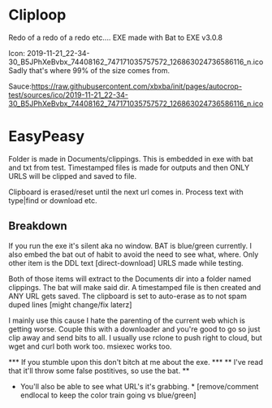 # Cliploop

Redo of a redo of a redo etc....
EXE made with Bat to EXE v3.0.8

Icon: 2019-11-21_22-34-30_B5JPhXeBvbx_74408162_747171035757572_126863024736586116_n.ico
Sadly that's where 99% of the size comes from.

Sauce:https://raw.githubusercontent.com/xbxba/init/pages/autocrop-test/sources/ico/2019-11-21_22-34-30_B5JPhXeBvbx_74408162_747171035757572_126863024736586116_n.ico

# EasyPeasy

Folder is made in Documents/clippings. This is embedded in exe with bat and txt from test.
Timestamped files is made for outputs and then ONLY URLS will be clipped and saved to file.

Clipboard is erased/reset until the next url comes in. Process text with type|find or download etc.


## Breakdown

If you run the exe it's silent aka no window. BAT is blue/green currently.
I also embed the bat out of habit to avoid the need to see what, where.
Only other item is the DDL text [direct-download] URLS made while testing.

Both of those items will extract to the Documents dir into a folder named clippings.
The bat will make said dir. A timestamped file is then created and ANY URL gets saved.
The clipboard is set to auto-erase as to not spam duped lines [might change/fix laterz]

I mainly use this cause I hate the parenting of the current web which is getting worse.
Couple this with a downloader and you're good to go so just clip away and send bits to all.
I usually use rclone to push right to cloud, but wget and curl both work too. msiexec works too.





*** If you stumble upon this don't bitch at me about the exe. ***
** I've read that it'll throw some false postitives, so use the bat. **
* You'll also be able to see what URL's it's grabbing. *
[remove/comment endlocal to keep the color train going vs blue/green]